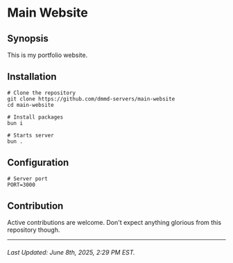 # Main Website

## Synopsis

This is my portfolio website.

## Installation

```
# Clone the repository
git clone https://github.com/dmmd-servers/main-website
cd main-website

# Install packages
bun i

# Starts server
bun .
```

## Configuration

```.env
# Server port
PORT=3000
```

## Contribution

Active contributions are welcome. Don't expect anything glorious from this repository though.

---

###### Last Updated: June 8th, 2025, 2:29 PM EST.
